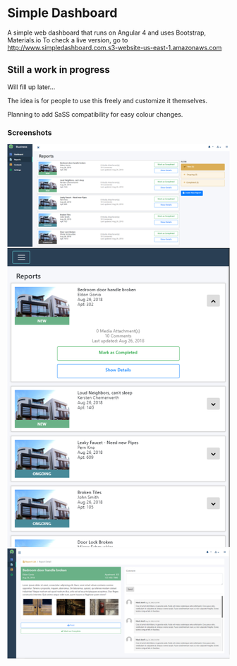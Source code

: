 # Simple Dashboard 

A simple web dashboard that runs on Angular 4 and uses Bootstrap, Materials.io
To check a live version, go to  http://www.simpledashboard.com.s3-website-us-east-1.amazonaws.com

## Still a work in progress

Will fill up later...

The idea is for people to use this freely and customize it themselves. 

Planning to add SaSS compatibility for easy colour changes.

### Screenshots

![screenhots](./screenshots/reportlist.PNG)
![screenhots](./screenshots/mobile-list.PNG)
![screenhots](./screenshots/reportdetails.PNG)
